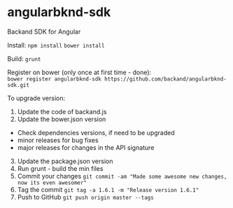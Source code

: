 # angularbknd-sdk
Backand SDK for Angular

Install:
`npm install`
`bower install`

Build:
`grunt`

Register on bower (only once at first time - done):  
`bower register angularbknd-sdk https://github.com/backand/angularbknd-sdk.git`

To upgrade version:

1. Update the code of backand.js
2. Update the bower.json version
  * Check dependencies versions, if need to be upgraded
  * minor releases for bug fixes
  * major releases for changes in the API signature
3. Update the package.json version
4. Run grunt - build the min files
5. Commit your changes `git commit -am "Made some awesome new changes, now its even awesomer"`
6. Tag the commit `git tag -a 1.6.1 -m "Release version 1.6.1"`
7. Push to GitHub `git push origin master --tags`
